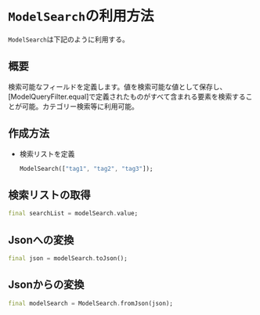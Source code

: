 # `ModelSearch`の利用方法

`ModelSearch`は下記のように利用する。

## 概要

検索可能なフィールドを定義します。値を検索可能な値として保存し、[ModelQueryFilter.equal]で定義されたものがすべて含まれる要素を検索することが可能。カテゴリー検索等に利用可能。

## 作成方法

- 検索リストを定義

    ```dart
    ModelSearch(["tag1", "tag2", "tag3"]);
    ```

## 検索リストの取得

```dart
final searchList = modelSearch.value;
```

## Jsonへの変換

```dart
final json = modelSearch.toJson();
```

## Jsonからの変換

```dart
final modelSearch = ModelSearch.fromJson(json);
```
